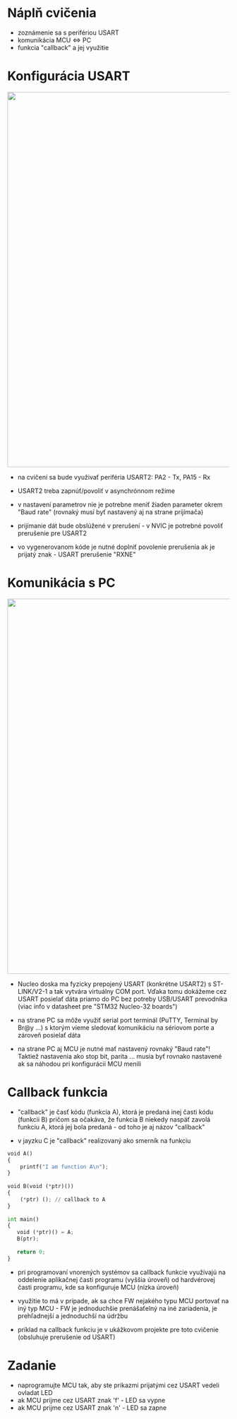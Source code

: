 # Náplň cvičenia
- zoznámenie sa s perifériou USART
- komunikácia MCU <=> PC
- funkcia "callback" a jej využitie

# Konfigurácia USART

<p align="center">
    <img src="https://raw.githubusercontent.com/VRS-Predmet/vrs_cvicenie_6/master/images/usart_config.PNG" width="850">
</p>

- na cvičení sa bude využivať periféria USART2: PA2 - Tx, PA15 - Rx

- USART2 treba zapnúť/povoliť v asynchrónnom režime

- v nastavení parametrov nie je potrebne meniť žiaden parameter okrem "Baud rate" (rovnaký musí byť nastavený aj na strane prijímača)

- prijímanie dát bude obslúžené v prerušení - v NVIC je potrebné povoliť prerušenie pre USART2

- vo vygenerovanom kóde je nutné doplniť povolenie prerušenia ak je prijatý znak - USART prerušenie "RXNE"

# Komunikácia s PC

<p align="center">
    <img src="https://raw.githubusercontent.com/VRS-Predmet/vrs_cvicenie_6/master/images/terminal.PNG" width="850">
</p>

- Nucleo doska ma fyzicky prepojený USART (konkrétne USART2) s ST-LINK/V2-1 a tak vytvára virtuálny COM port. Vďaka tomu dokážeme cez USART posielať dáta priamo do PC bez potreby USB/USART prevodníka (viac info v datasheet pre "STM32 Nucleo-32 boards")

- na strane PC sa môže využiť serial port terminál (PuTTY, Terminal by Br@y ...) s ktorým vieme sledovať komunikáciu na sériovom porte a zároveň posielať dáta

- na strane PC aj MCU je nutné mať nastavený rovnaký "Baud rate"! Taktiež nastavenia ako stop bit, parita ... musia byť rovnako nastavené ak sa náhodou pri konfigurácii MCU menili

# Callback funkcia

- "callback" je časť kódu (funkcia A), ktorá je predaná inej časti kódu (funkcii B) pričom sa očakáva, že funkcia B niekedy naspäť zavolá funkciu A, ktorá jej bola predaná - od toho je aj názov "callback"  

- v jayzku C je "callback" realizovaný ako smerník na funkciu

```python
void A() 
{ 
    printf("I am function A\n"); 
} 
  
void B(void (*ptr)()) 
{ 
    (*ptr) (); // callback to A 
} 
  
int main() 
{ 
   void (*ptr)() = A; 
   B(ptr); 
   
   return 0; 
} 
```

- pri programovaní vnorených systémov sa callback funkcie využívajú na oddelenie aplikačnej časti programu (vyššia úroveň) od hardvérovej časti programu, kde sa konfiguruje MCU (nízka úroveň)

- využitie to má v prípade, ak sa chce FW nejakého typu MCU portovať na iný typ MCU - FW je jednoduchšie prenášaťelný na iné zariadenia, je prehľadnejší a jednoduchší na údržbu

- príklad na callback funkciu je v ukážkovom projekte pre toto cvičenie (obsluhuje prerušenie od USART)

# Zadanie
- naprogramujte MCU tak, aby ste prikazmi prijatými cez USART vedeli ovladat LED
- ak MCU prijme cez USART znak 'f' - LED sa vypne
- ak MCU prijme cez USART znak 'n' - LED sa zapne
